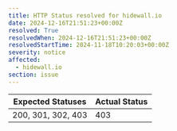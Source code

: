 ```yaml
---
title: HTTP Status resolved for hidewall.io
date: 2024-12-16T21:51:23+00:00Z
resolved: True
resolvedWhen: 2024-12-16T21:51:23+00:00Z
resolvedStartTime: 2024-11-18T10:20:03+00:00Z
severity: notice
affected:
  - hidewall.io
section: issue
---
```


| Expected Statuses | Actual Status  |
|-------------------|----------------|
| 200, 301, 302, 403 | 403 |
